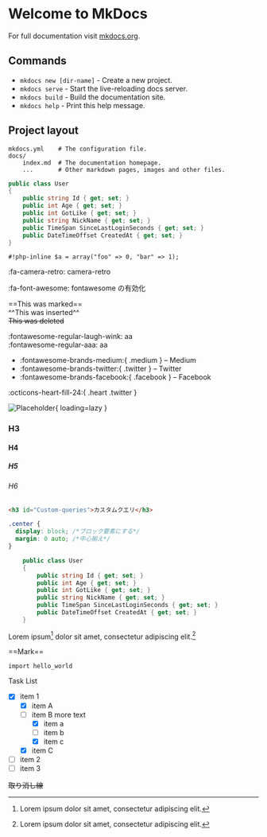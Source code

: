 # Welcome to MkDocs

For full documentation visit [mkdocs.org](https://mkdocs.org).

## Commands

* `mkdocs new [dir-name]` - Create a new project.
* `mkdocs serve` - Start the live-reloading docs server.
* `mkdocs build` - Build the documentation site.
* `mkdocs help` - Print this help message.

## Project layout

    mkdocs.yml    # The configuration file.
    docs/
        index.md  # The documentation homepage.
        ...       # Other markdown pages, images and other files.

```c#
public class User
{
    public string Id { get; set; }
    public int Age { get; set; }
    public int GotLike { get; set; }
    public string NickName { get; set; }
    public TimeSpan SinceLastLoginSeconds { get; set; }
    public DateTimeOffset CreatedAt { get; set; }
}
```

`#!php-inline $a = array("foo" => 0, "bar" => 1);`

<!-- :fa-aaa: github   -->
<!-- :fa-github: github   -->
:fa-camera-retro: camera-retro  

:fa-font-awesome: fontawesome の有効化  

==This was marked==  
^^This was inserted^^  
~~This was deleted~~  

:fontawesome-regular-laugh-wink: aa  
:fontawesome-regular-aaa: aa  

- :fontawesome-brands-medium:{ .medium } – Medium
- :fontawesome-brands-twitter:{ .twitter } – Twitter
- :fontawesome-brands-facebook:{ .facebook } – Facebook

:octicons-heart-fill-24:{ .heart .twitter }

![Placeholder](https://dummyimage.com/600x400/eee/aaa){ loading=lazy }

### H3

#### H4

##### H5

###### H6

```html
<h3 id="Custom-queries">カスタムクエリ</h3>
```

```css
.center {
  display: block; /*ブロック要素にする*/
  margin: 0 auto; /*中心揃え*/
}
```

```c# hl_lines="2 3"
    public class User
    {
        public string Id { get; set; }
        public int Age { get; set; }
        public int GotLike { get; set; }
        public string NickName { get; set; }
        public TimeSpan SinceLastLoginSeconds { get; set; }
        public DateTimeOffset CreatedAt { get; set; }
    }
```

Lorem ipsum[^1] dolor sit amet, consectetur adipiscing elit.[^2]

[^1]: Lorem ipsum dolor sit amet, consectetur adipiscing elit.
[^2]: Lorem ipsum dolor sit amet, consectetur adipiscing elit.

==Mark==

```{.python .extra-class #id linenums="1"}
import hello_world
```

Task List

* [X] item 1
    * [X] item A
    * [ ] item B
        more text
        * [x] item a
        * [ ] item b
        * [x] item c
    * [X] item C
* [ ] item 2
* [ ] item 3

~~取り消し線~~
